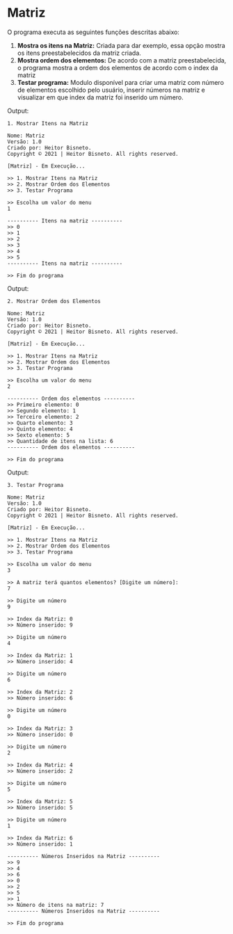 # Matriz

O programa executa as seguintes funções descritas abaixo:

1. **Mostra os itens na Matriz:** Criada para dar exemplo, essa opção mostra os itens preestabelecidos da matriz criada.
2. **Mostra ordem dos elementos:** De acordo com a matriz preestabelecida, o programa mostra a ordem dos elementos de acordo com o index da matriz
3. **Testar programa:** Modulo disponível para criar uma matriz com número de elementos escolhido pelo usuário, inserir números na matriz e visualizar em que index da matriz foi inserido um número.

Output: 

```
1. Mostrar Itens na Matriz
```

```
Nome: Matriz
Versão: 1.0
Criado por: Heitor Bisneto.
Copyright © 2021 | Heitor Bisneto. All rights reserved.

[Matriz] - Em Execução...

>> 1. Mostrar Itens na Matriz
>> 2. Mostrar Ordem dos Elementos
>> 3. Testar Programa

>> Escolha um valor do menu
1

---------- Itens na matriz ----------
>> 0
>> 1
>> 2
>> 3
>> 4
>> 5
---------- Itens na matriz ----------

>> Fim do programa

```

Output: 

```
2. Mostrar Ordem dos Elementos
```

```
Nome: Matriz
Versão: 1.0
Criado por: Heitor Bisneto.
Copyright © 2021 | Heitor Bisneto. All rights reserved.

[Matriz] - Em Execução...

>> 1. Mostrar Itens na Matriz
>> 2. Mostrar Ordem dos Elementos
>> 3. Testar Programa

>> Escolha um valor do menu
2

---------- Ordem dos elementos ----------
>> Primeiro elemento: 0
>> Segundo elemento: 1
>> Terceiro elemento: 2
>> Quarto elemento: 3
>> Quinto elemento: 4
>> Sexto elemento: 5
>> Quantidade de itens na lista: 6
---------- Ordem dos elementos ----------

>> Fim do programa

```

Output: 

```
3. Testar Programa
```

```
Nome: Matriz
Versão: 1.0
Criado por: Heitor Bisneto.
Copyright © 2021 | Heitor Bisneto. All rights reserved.

[Matriz] - Em Execução...

>> 1. Mostrar Itens na Matriz
>> 2. Mostrar Ordem dos Elementos
>> 3. Testar Programa

>> Escolha um valor do menu
3

>> A matriz terá quantos elementos? [Digite um número]: 
7

>> Digite um número
9

>> Index da Matriz: 0
>> Número inserido: 9

>> Digite um número
4

>> Index da Matriz: 1
>> Número inserido: 4

>> Digite um número
6

>> Index da Matriz: 2
>> Número inserido: 6

>> Digite um número
0

>> Index da Matriz: 3
>> Número inserido: 0

>> Digite um número
2

>> Index da Matriz: 4
>> Número inserido: 2

>> Digite um número
5

>> Index da Matriz: 5
>> Número inserido: 5

>> Digite um número
1

>> Index da Matriz: 6
>> Número inserido: 1

---------- Números Inseridos na Matriz ----------
>> 9
>> 4
>> 6
>> 0
>> 2
>> 5
>> 1
>> Número de itens na matriz: 7
---------- Números Inseridos na Matriz ----------

>> Fim do programa

```